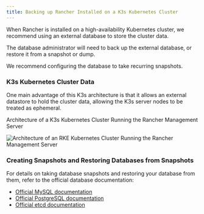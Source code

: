 ```yaml
---
title: Backing up Rancher Installed on a K3s Kubernetes Cluster
---
```


When Rancher is installed on a high-availability Kubernetes cluster, we recommend using an external database to store the cluster data.

The database administrator will need to back up the external database, or restore it from a snapshot or dump.

We recommend configuring the database to take recurring snapshots.

### K3s Kubernetes Cluster Data

One main advantage of this K3s architecture is that it allows an external datastore to hold the cluster data, allowing the K3s server nodes to be treated as ephemeral.

<figcaption>Architecture of a K3s Kubernetes Cluster Running the Rancher Management Server</figcaption>

![Architecture of an RKE Kubernetes Cluster Running the Rancher Management Server](/img/k3s-server-storage.svg)

### Creating Snapshots and Restoring Databases from Snapshots

For details on taking database snapshots and restoring your database from them, refer to the official database documentation:

- [Official MySQL documentation](https://dev.mysql.com/doc/refman/8.0/en/replication-snapshot-method.html)
- [Official PostgreSQL documentation](https://www.postgresql.org/docs/8.3/backup-dump.html)
- [Official etcd documentation](https://github.com/etcd-io/etcd/blob/master/Documentation/op-guide/recovery.md)